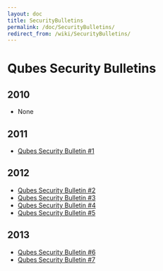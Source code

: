 ```yaml
---
layout: doc
title: SecurityBulletins
permalink: /doc/SecurityBulletins/
redirect_from: /wiki/SecurityBulletins/
---
```


Qubes Security Bulletins
========================

2010
----

-   None

2011
----

-   [Qubes Security Bulletin \#1](https://groups.google.com/d/msg/qubes-devel/kRQSQircYKk/KW1lihKLFjYJ)

2012
----

-   [Qubes Security Bulletin \#2](https://groups.google.com/d/msg/qubes-devel/JIpZoQUP6dQ/g6TvtpUHzBQJ)
-   [Qubes Security Bulletin \#3](https://groups.google.com/group/qubes-devel/msg/2dece13ed1f9ad2d)
-   [Qubes Security Bulletin \#4](https://groups.google.com/group/qubes-devel/msg/28ecafd3c73ec1b0)
-   [Qubes Security Bulletin \#5](https://groups.google.com/group/qubes-devel/msg/add1e480d8642755)

2013
----

-   [Qubes Security Bulletin \#6](https://groups.google.com/group/qubes-devel/msg/9e2fb148f140e09a)
-   [Qubes Security Bulletin \#7](https://groups.google.com/forum/#!msg/qubes-devel/KqZdbcgkTGU/YaTwNcQhcrgJ)

